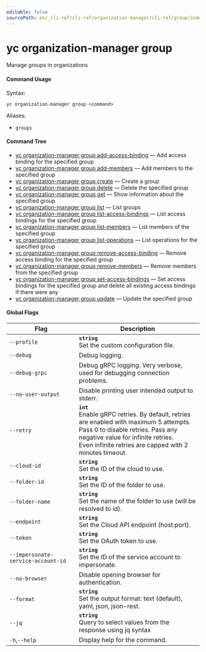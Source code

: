 ```yaml
---
editable: false
sourcePath: en/_cli-ref/cli-ref/organization-manager/cli-ref/group/index.md
---
```


# yc organization-manager group

Manage groups in organizations

#### Command Usage

Syntax: 

`yc organization-manager group <command>`

Aliases: 

- `groups`

#### Command Tree

- [yc organization-manager group add-access-binding](add-access-binding.md) — Add access binding for the specified group
- [yc organization-manager group add-members](add-members.md) — Add members to the specified group
- [yc organization-manager group create](create.md) — Create a group
- [yc organization-manager group delete](delete.md) — Delete the specified group
- [yc organization-manager group get](get.md) — Show information about the specified group
- [yc organization-manager group list](list.md) — List groups
- [yc organization-manager group list-access-bindings](list-access-bindings.md) — List access bindings for the specified group
- [yc organization-manager group list-members](list-members.md) — List members of the specified group
- [yc organization-manager group list-operations](list-operations.md) — List operations for the specified group
- [yc organization-manager group remove-access-binding](remove-access-binding.md) — Remove access binding for the specified group
- [yc organization-manager group remove-members](remove-members.md) — Remove members from the specified group
- [yc organization-manager group set-access-bindings](set-access-bindings.md) — Set access bindings for the specified group and delete all existing access bindings if there were any
- [yc organization-manager group update](update.md) — Update the specified group

#### Global Flags

| Flag | Description |
|----|----|
|`--profile`|<b>`string`</b><br/>Set the custom configuration file.|
|`--debug`|Debug logging.|
|`--debug-grpc`|Debug gRPC logging. Very verbose, used for debugging connection problems.|
|`--no-user-output`|Disable printing user intended output to stderr.|
|`--retry`|<b>`int`</b><br/>Enable gRPC retries. By default, retries are enabled with maximum 5 attempts.<br/>Pass 0 to disable retries. Pass any negative value for infinite retries.<br/>Even infinite retries are capped with 2 minutes timeout.|
|`--cloud-id`|<b>`string`</b><br/>Set the ID of the cloud to use.|
|`--folder-id`|<b>`string`</b><br/>Set the ID of the folder to use.|
|`--folder-name`|<b>`string`</b><br/>Set the name of the folder to use (will be resolved to id).|
|`--endpoint`|<b>`string`</b><br/>Set the Cloud API endpoint (host:port).|
|`--token`|<b>`string`</b><br/>Set the OAuth token to use.|
|`--impersonate-service-account-id`|<b>`string`</b><br/>Set the ID of the service account to impersonate.|
|`--no-browser`|Disable opening browser for authentication.|
|`--format`|<b>`string`</b><br/>Set the output format: text (default), yaml, json, json-rest.|
|`--jq`|<b>`string`</b><br/>Query to select values from the response using jq syntax|
|`-h`,`--help`|Display help for the command.|
